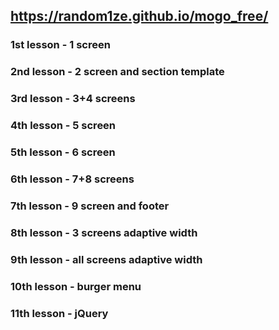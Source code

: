 ## https://random1ze.github.io/mogo_free/


### 1st lesson - 1 screen

### 2nd lesson - 2 screen and section template

### 3rd lesson - 3+4 screens

### 4th lesson - 5 screen

### 5th lesson - 6 screen

### 6th lesson - 7+8 screens

### 7th lesson - 9 screen and footer

### 8th lesson - 3 screens adaptive width

### 9th lesson - all screens adaptive width

### 10th lesson - burger menu

### 11th lesson - jQuery
